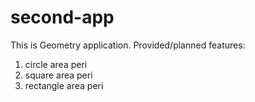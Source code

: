 # second-app

This is Geometry application. Provided/planned features:
1. circle area peri
2. square area peri
3. rectangle area peri
